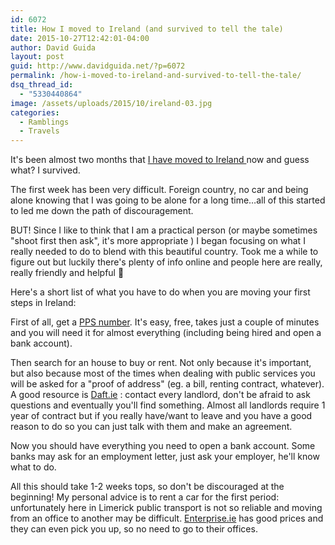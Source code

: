 ```yaml
---
id: 6072
title: How I moved to Ireland (and survived to tell the tale)
date: 2015-10-27T12:42:01-04:00
author: David Guida
layout: post
guid: http://www.davidguida.net/?p=6072
permalink: /how-i-moved-to-ireland-and-survived-to-tell-the-tale/
dsq_thread_id:
  - "5330440864"
image: /assets/uploads/2015/10/ireland-03.jpg
categories:
  - Ramblings
  - Travels
---
```

It's been almost two months that <a href="http://www.davidguida.net/fresh-new-start/" target="_blank">I have moved to Ireland </a>now and guess what? I survived.

The first week has been very difficult. Foreign country, no car and being alone knowing that I was going to be alone for a long time&#8230;all of this started to led me down the path of discouragement.

BUT! Since I like to think that I am a practical person (or maybe sometimes "shoot first then ask", it's more appropriate ) I began focusing on what I really needed to do to blend with this beautiful country. Took me a while to figure out but luckily there's plenty of info online and people here are really, really friendly and helpful 🙂

Here's a short list of what you have to do when you are moving your first steps in Ireland:

First of all, get a <a href="http://www.citizensinformation.ie/en/social_welfare/irish_social_welfare_system/personal_public_service_number.html" target="_blank">PPS number</a>. It's easy, free, takes just a couple of minutes and you will need it for almost everything (including being hired and open a bank account).

Then search for an house to buy or rent. Not only because it's important, but also because most of the times when dealing with public services you will be asked for a "proof of address" (eg. a bill, renting contract, whatever).  
A good resource is <a href="http://www.daft.ie/" target="_blank">Daft.ie</a> : contact every landlord, don't be afraid to ask questions and eventually you'll find something. Almost all landlords require 1 year of contract but if you really have/want to leave and you have a good reason to do so you can just talk with them and make an agreement.

Now you should have everything you need to open a bank account. Some banks may ask for an employment letter, just ask your employer, he'll know what to do.

All this should take 1-2 weeks tops, so don't be discouraged at the beginning! My personal advice is to rent a car for the first period: unfortunately here in Limerick public transport is not so reliable and moving from an office to another may be difficult. <a href="https://www.enterprise.ie/en/home.html" target="_blank">Enterprise.ie</a> has good prices and they can even pick you up, so no need to go to their offices.

<div class="post-details-footer-widgets">
</div>